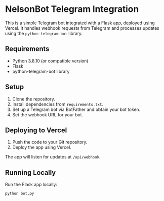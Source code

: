 # NelsonBot Telegram Integration

This is a simple Telegram bot integrated with a Flask app, deployed using Vercel. It handles webhook requests from Telegram and processes updates using the `python-telegram-bot` library.

## Requirements

- Python 3.8.10 (or compatible version)
- Flask
- python-telegram-bot library

## Setup

1. Clone the repository.
2. Install dependencies from `requirements.txt`.
3. Set up a Telegram bot via BotFather and obtain your bot token.
4. Set the webhook URL for your bot.

## Deploying to Vercel

1. Push the code to your Git repository.
2. Deploy the app using Vercel.

The app will listen for updates at `/api/webhook`.

## Running Locally

Run the Flask app locally:

```bash
python bot.py